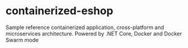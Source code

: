 # containerized-eshop
Sample reference containerized application, cross-platform and microservices architecture. Powered by .NET Core, Docker and Docker Swarm mode
